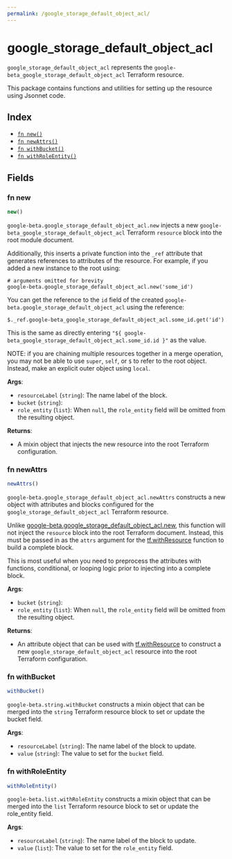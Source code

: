 ```yaml
---
permalink: /google_storage_default_object_acl/
---
```


# google_storage_default_object_acl

`google_storage_default_object_acl` represents the `google-beta_google_storage_default_object_acl` Terraform resource.



This package contains functions and utilities for setting up the resource using Jsonnet code.


## Index

* [`fn new()`](#fn-new)
* [`fn newAttrs()`](#fn-newattrs)
* [`fn withBucket()`](#fn-withbucket)
* [`fn withRoleEntity()`](#fn-withroleentity)

## Fields

### fn new

```ts
new()
```


`google-beta.google_storage_default_object_acl.new` injects a new `google-beta_google_storage_default_object_acl` Terraform `resource`
block into the root module document.

Additionally, this inserts a private function into the `_ref` attribute that generates references to attributes of the
resource. For example, if you added a new instance to the root using:

    # arguments omitted for brevity
    google-beta.google_storage_default_object_acl.new('some_id')

You can get the reference to the `id` field of the created `google-beta.google_storage_default_object_acl` using the reference:

    $._ref.google-beta_google_storage_default_object_acl.some_id.get('id')

This is the same as directly entering `"${ google-beta_google_storage_default_object_acl.some_id.id }"` as the value.

NOTE: if you are chaining multiple resources together in a merge operation, you may not be able to use `super`, `self`,
or `$` to refer to the root object. Instead, make an explicit outer object using `local`.

**Args**:
  - `resourceLabel` (`string`): The name label of the block.
  - `bucket` (`string`): 
  - `role_entity` (`list`):  When `null`, the `role_entity` field will be omitted from the resulting object.

**Returns**:
- A mixin object that injects the new resource into the root Terraform configuration.


### fn newAttrs

```ts
newAttrs()
```


`google-beta.google_storage_default_object_acl.newAttrs` constructs a new object with attributes and blocks configured for the `google_storage_default_object_acl`
Terraform resource.

Unlike [google-beta.google_storage_default_object_acl.new](#fn-googlestoragedefaultobjectaclnew), this function will not inject the `resource`
block into the root Terraform document. Instead, this must be passed in as the `attrs` argument for the
[tf.withResource](https://github.com/tf-libsonnet/core/tree/main/docs#fn-withresource) function to build a complete block.

This is most useful when you need to preprocess the attributes with functions, conditional, or looping logic prior to
injecting into a complete block.

**Args**:
  - `bucket` (`string`): 
  - `role_entity` (`list`):  When `null`, the `role_entity` field will be omitted from the resulting object.

**Returns**:
  - An attribute object that can be used with [tf.withResource](https://github.com/tf-libsonnet/core/tree/main/docs#fn-withresource) to construct a new `google_storage_default_object_acl` resource into the root Terraform configuration.


### fn withBucket

```ts
withBucket()
```

`google-beta.string.withBucket` constructs a mixin object that can be merged into the `string`
Terraform resource block to set or update the bucket field.



**Args**:
  - `resourceLabel` (`string`): The name label of the block to update.
  - `value` (`string`): The value to set for the `bucket` field.


### fn withRoleEntity

```ts
withRoleEntity()
```

`google-beta.list.withRoleEntity` constructs a mixin object that can be merged into the `list`
Terraform resource block to set or update the role_entity field.



**Args**:
  - `resourceLabel` (`string`): The name label of the block to update.
  - `value` (`list`): The value to set for the `role_entity` field.
